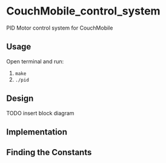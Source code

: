 # CouchMobile_control_system
PID Motor control system for CouchMobile

## Usage
Open terminal and run:
1. `make`
2. `./pid`

## Design
TODO insert block diagram

## Implementation

## Finding the Constants
